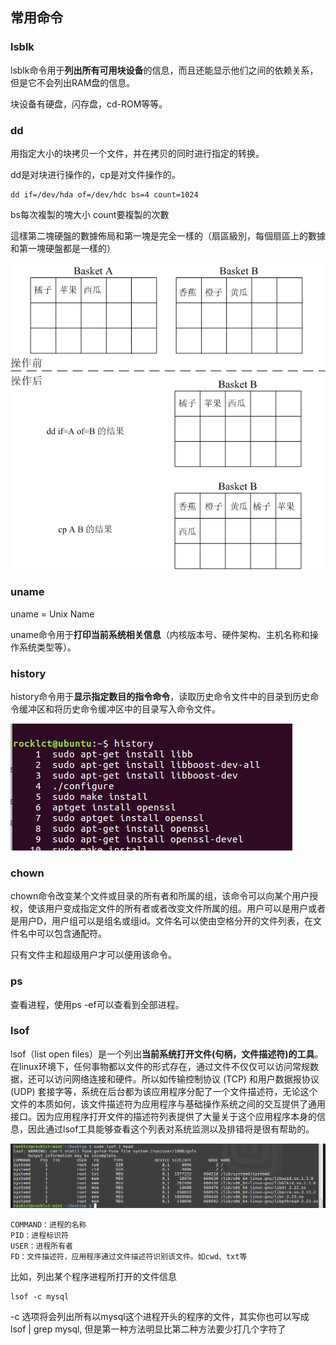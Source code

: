 ## 常用命令

### lsblk
lsblk命令用于**列出所有可用块设备**的信息，而且还能显示他们之间的依赖关系，但是它不会列出RAM盘的信息。

块设备有硬盘，闪存盘，cd-ROM等等。

### dd
用指定大小的块拷贝一个文件，并在拷贝的同时进行指定的转换。

dd是对块进行操作的，cp是对文件操作的。

```
dd if=/dev/hda of=/dev/hdc bs=4 count=1024
```

bs每次複製的塊大小
count要複製的次數

這樣第二塊硬盤的數據佈局和第一塊是完全一樣的（扇區級別，每個扇區上的數據和第一塊硬盤都是一樣的）

![](image/cmd0.gif)

### uname

uname = Unix Name

uname命令用于**打印当前系统相关信息**（内核版本号、硬件架构、主机名称和操作系统类型等）。

### history
history命令用于**显示指定数目的指令命令**，读取历史命令文件中的目录到历史命令缓冲区和将历史命令缓冲区中的目录写入命令文件。

![](image/cmd1.jpg)

### chown
chown命令改变某个文件或目录的所有者和所属的组，该命令可以向某个用户授权，使该用户变成指定文件的所有者或者改变文件所属的组。用户可以是用户或者是用户D，用户组可以是组名或组id。文件名可以使由空格分开的文件列表，在文件名中可以包含通配符。

只有文件主和超级用户才可以便用该命令。

### ps
查看进程，使用ps -ef可以查看到全部进程。

### lsof
lsof（list open files）是一个列出**当前系统打开文件(句柄，文件描述符)的工具**。在linux环境下，任何事物都以文件的形式存在，通过文件不仅仅可以访问常规数据，还可以访问网络连接和硬件。所以如传输控制协议 (TCP) 和用户数据报协议 (UDP) 套接字等，系统在后台都为该应用程序分配了一个文件描述符，无论这个文件的本质如何，该文件描述符为应用程序与基础操作系统之间的交互提供了通用接口。因为应用程序打开文件的描述符列表提供了大量关于这个应用程序本身的信息，因此通过lsof工具能够查看这个列表对系统监测以及排错将是很有帮助的。

![](image/cmd2.jpg)


```
COMMAND：进程的名称
PID：进程标识符
USER：进程所有者
FD：文件描述符，应用程序通过文件描述符识别该文件。如cwd、txt等
```


比如，列出某个程序进程所打开的文件信息

```
lsof -c mysql
```

-c 选项将会列出所有以mysql这个进程开头的程序的文件，其实你也可以写成 lsof | grep mysql, 但是第一种方法明显比第二种方法要少打几个字符了

